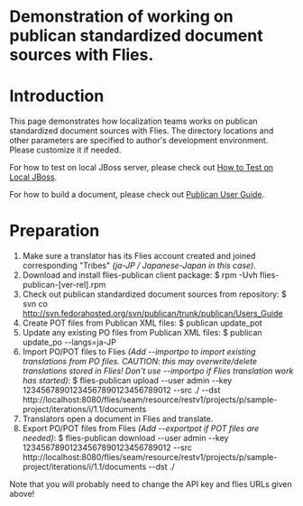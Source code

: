 # Demonstration of working on publican standardized document sources with Flies.

# Introduction

This page demonstrates how localization teams works on publican standardized document sources with Flies. The directory locations and other parameters are specified to author's development environment. Please customize it if needed.

For how to test on local JBoss server, please check out [How to Test on Local JBoss](http://code.google.com/p/flies/wiki/HowToTestOnLocalJboss).

For how to build a document, please check out [Publican User Guide](http://jfearn.fedorapeople.org/Publican/chap-Users_Guide-Creating_a_document.html#sect-Users_Guide-Building_a_document).

# Preparation

1. Make sure a translator has its Flies account created and joined corresponding "Tribes" *(ja-JP / Japanese-Japan in this case)*.
1. Download and install flies-publican client package:
    $ rpm -Uvh flies-publican-[ver-rel].rpm
1. Check out publican standardized document sources from repository:
    $ svn co http://svn.fedorahosted.org/svn/publican/trunk/publican/Users_Guide
1. Create POT files from Publican XML files:
    $ publican update_pot
1. Update any existing PO files from Publican XML files:
    $ publican update_po --langs=ja-JP
1. Import PO/POT files to Flies *(Add --importpo to import existing translations from PO files. CAUTION: this may overwrite/delete translations stored in Flies!  Don't use --importpo if Flies translation work has started)*:
    $ flies-publican upload --user admin --key 12345678901234567890123456789012 --src ./ --dst http://localhost:8080/flies/seam/resource/restv1/projects/p/sample-project/iterations/i/1.1/documents
1. Translators open a document in Flies and translate.
1. Export PO/POT files from Flies *(Add --exportpot if POT files are needed)*:
    $ flies-publican download --user admin --key 12345678901234567890123456789012 --src http://localhost:8080/flies/seam/resource/restv1/projects/p/sample-project/iterations/i/1.1/documents --dst ./

Note that you will probably need to change the API key and flies URLs given above!